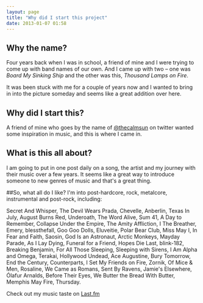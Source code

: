 ```yaml
---
layout: page
title: "Why did I start this project"
date: 2013-01-07 01:58
---
```

## Why the name?
Four years back when I was in school, a friend of mine and I were trying to come up with band names of our own. And I came up with two &ndash; one was _Board My Sinking Ship_ and the other was this, _Thousand Lamps on Fire_.

It was been stuck with me for a couple of years now and I wanted to bring in into the picture someday and seems like a great addition over here.

## Why did I start this?
A friend of mine who goes by the name of [@thecalmsun](https://twitter.com/thecalmsun) on twitter wanted some inspiration in music, and this is where I came in.

## What is this all about?
I am going to put in one post daily on a song, the artist and my journey with their music over a few years. It seems like a great way to introduce someone to new genres of music and that's a great thing.

##So, what all do I like?
I'm into post-hardcore, rock, metalcore, instrumental and post-rock, including:

Secret And Whisper, The Devil Wears Prada, Chevelle, Anberlin, Texas In July, August Burns Red, Underoath, The Word Alive, Sum 41, A Day to Remember, Collapse Under the Empire, The Amity Affliction, I The Breather, Emery, blessthefall, Goo Goo Dolls, Eluveitie, Polar Bear Club, Miss May I, In Fear and Faith, Saosin, God Is an Astronaut, Arctic Monkeys, Mayday Parade, As I Lay Dying, Funeral for a Friend, Hopes Die Last, blink-182, Breaking Benjamin, For All Those Sleeping, Sleeping with Sirens, I Am Alpha and Omega, Terakai, Hollywood Undead, Ace Augustine, Bury Tomorrow, End the Century, Counterparts, I Set My Friends on Fire, Zornik, Of Mice & Men, Rosaline, We Came as Romans, Sent By Ravens, Jamie's Elsewhere, Ólafur Arnalds, Before Their Eyes, We Butter the Bread With Butter, Memphis May Fire, Thursday.

Check out my music taste on [Last.fm](http://www.last.fm/user/d3athgrip)